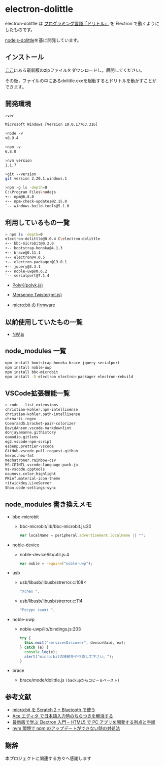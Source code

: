 # electron-dolittle

electron-dolittle は
[プログラミング言語「ドリトル」](URL " https://dolittle.eplang.jp")
を Electron で動くようにしたものです。

[nodejs-dolittle](URL "http://github.com/kanemunelab/nodejs-dolittle")を基に開発しています。

## インストール

[ここ](URL "https://github.com/ootubasa/electron-dolittle/releases")にある最新版のzipファイルをダウンロードし，展開してください。

その後，ファイルの中にあるdolittle.exeを起動するとドリトルを動かすことができます。

## 開発環境

```sh
>ver

Microsoft Windows [Version 10.0.17763.316]

>node -v
v8.9.4

>npm -v
6.8.0

>nvm version
1.1.7

>git --version
git version 2.20.1.windows.1

>npm -g ls -depth=0
C:\Program Files\nodejs
+-- npm@6.8.0
+-- npm-check-updates@2.15.0
`-- windows-build-tools@5.1.0

```

## 利用しているもの一覧

```sh
> npm ls -depth=0
electron-dolittle@0.0.4 C\electron-dolittle
+-- bbc-microbit@0.2.0
+-- bootstrap-honoka@4.1.3
+-- brace@0.11.1
+-- electron@4.0.5
+-- electron-packager@13.0.1
+-- jquery@3.3.1
+-- noble-uwp@0.6.2
`-- serialport@7.1.4
```

- [PolyK(polyk.js)](URL "http://polyk.ivank.net")
- [Mersenne Twister(mt.js)](URL "http://www.math.sci.hiroshima-u.ac.jp/~m-mat/MT/mt.html")

- [micro:bit の firmware](URL "https://github.com/ARMmbed/DAPLink/releases")

## 以前使用していたもの一覧

- [NW.js](URL "https://nwjs.io")

## node_modules 一覧

```sh
npm install bootstrap-honoka brace jquery serialport
npm install noble-uwp
npm install bbc-microbit
npm install -D electron electron-packager electron-rebuild
```

## VSCode拡張機能一覧

```sh
> code --list-extensions
christian-kohler.npm-intellisense
christian-kohler.path-intellisense
chrmarti.regex
CoenraadS.bracket-pair-colorizer
DavidAnson.vscode-markdownlint
donjayamanne.githistory
eamodio.gitlens
eg2.vscode-npm-script
esbenp.prettier-vscode
GitHub.vscode-pull-request-github
keroc.hex-fmt
mechatroner.rainbow-csv
MS-CEINTL.vscode-language-pack-ja
ms-vscode.cpptools
naumovs.color-highlight
PKief.material-icon-theme
ritwickdey.LiveServer
Shan.code-settings-sync
```

## node_modules 書き換えメモ

- bbc-microbit

  - bbc-microbit/lib/bbc-microbit.js:20

    ```js
    var localName = peripheral.advertisement.localName || "";
    ```

- noble-device

  - noble-device/lib/util.js:4

    ```js
    var noble = require("noble-uwp");
    ```

- usb

  - usb/libusb/libusb/strerror.c:108<

    ```js
    "Успех ",
    ```

  - usb/libusb/libusb/strerror.c:114

    ```js
    "Ресурс занят ",
    ```

- noble-uwp

  - noble-uwp/lib/bindings.js:203

    ```js
    try {
      this.emit("servicesDiscover", deviceUuid, ex);
    } catch (e) {
      console.log(e);
      alert("micro:bitの接続をやり直して下さい。");
    }
    ```

- brace
  - brace/mode/dolittle.js
    `(backupからコピー＆ペースト)`

## 参考文献

- [micro:bit を Scratch 2 + Bluetooth で使う](URL "https://qiita.com/memakura/items/11a0426f9060da1ded7e")
- [Ace エディタ で日本語入力時のちらつきを解消する](URL "https://qiita.com/RAWSEQ/items/7f9fc0fd4b3d572856ed")
- [最新版で学ぶ Electron 入門 – HTML5 で PC アプリを開発する利点と手順](URL "https://ics.media/entry/7298")
- [nvm 環境で npm のアップデートができない時の対処法](URL "https://qiita.com/jshindo/items/cdbb67208c364b33e287")

## 謝辞

本プロジェクトに関連する方々へ感謝します
